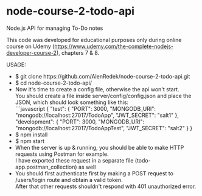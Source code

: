# node-course-2-todo-api
Node.js API for managing To-Do notes


This code was developed for educational purposes only during online course on Udemy
(https://www.udemy.com/the-complete-nodejs-developer-course-2), chapters 7 & 8.

USAGE:
<ul>
<li>$ git clone https://github.com/AlenRedek/node-course-2-todo-api.git</li>
<li>$ cd node-course-2-todo-api/</li>
<li>Now it's time to create a config file, otherwise the api won't start.<br />You should create a file inside server/config/config.json and place the JSON, which should look something like this:<br />
```javascript
{
  "test": {
    "PORT": 3000,
    "MONGODB_URI": "mongodb://localhost:27017/TodoApp",
    "JWT_SECRET": "salt1"
  },
  "development": {
    "PORT": 3000,
    "MONGODB_URI": "mongodb://localhost:27017/TodoAppTest",
    "JWT_SECRET": "salt2"
  }
}
</li>
<li>$ npm install</li>
<li>$ npm start</li>
<li>When the server is up & running, you should be able to make HTTP requests using Postman for example.<br />
I have exported these request in a separate file (todo-app.postman_collection) as well</li>
<li>You should first authenticate first by making a POST request to /users/login route and obtain a valid token.<br />After that other requests shouldn't respond with 401 unauthorized error.</li>
</ul>
